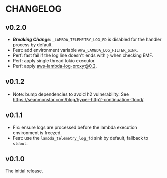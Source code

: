 # CHANGELOG

## v0.2.0

- **_Breaking Change_**: `_LAMBDA_TELEMETRY_LOG_FD` is disabled for the handler process by default.
- Feat: add environment variable `AWS_LAMBDA_LOG_FILTER_SINK`.
- Perf: fast fail if the log line doesn't ends with `}` when checking EMF.
- Perf: apply single thread tokio executor.
- Perf: apply aws-lambda-log-proxy@0.2.

## v0.1.2

- Note: bump dependencies to avoid h2 vulnerability. See https://seanmonstar.com/blog/hyper-http2-continuation-flood/.

## v0.1.1

- Fix: ensure logs are processed before the lambda execution environment is freezed.
- Feat: use the `lambda_telemetry_log_fd` sink by default, fallback to `stdout`.

## v0.1.0

The initial release.
